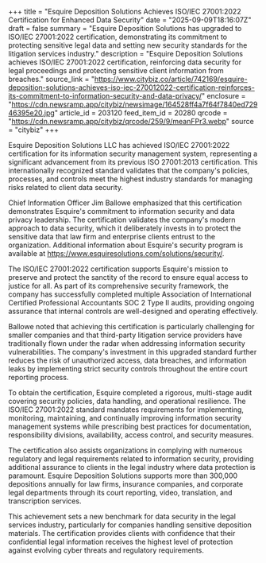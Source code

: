 +++
title = "Esquire Deposition Solutions Achieves ISO/IEC 27001:2022 Certification for Enhanced Data Security"
date = "2025-09-09T18:16:07Z"
draft = false
summary = "Esquire Deposition Solutions has upgraded to ISO/IEC 27001:2022 certification, demonstrating its commitment to protecting sensitive legal data and setting new security standards for the litigation services industry."
description = "Esquire Deposition Solutions achieves ISO/IEC 27001:2022 certification, reinforcing data security for legal proceedings and protecting sensitive client information from breaches."
source_link = "https://www.citybiz.co/article/742169/esquire-deposition-solutions-achieves-iso-iec-270012022-certification-reinforces-its-commitment-to-information-security-and-data-privacy/"
enclosure = "https://cdn.newsramp.app/citybiz/newsimage/164528ff4a7f64f7840ed72946395e20.jpg"
article_id = 203120
feed_item_id = 20280
qrcode = "https://cdn.newsramp.app/citybiz/qrcode/259/9/meanFPr3.webp"
source = "citybiz"
+++

<p>Esquire Deposition Solutions LLC has achieved ISO/IEC 27001:2022 certification for its information security management system, representing a significant advancement from its previous ISO 27001:2013 certification. This internationally recognized standard validates that the company's policies, processes, and controls meet the highest industry standards for managing risks related to client data security.</p><p>Chief Information Officer Jim Ballowe emphasized that this certification demonstrates Esquire's commitment to information security and data privacy leadership. The certification validates the company's modern approach to data security, which it deliberately invests in to protect the sensitive data that law firm and enterprise clients entrust to the organization. Additional information about Esquire's security program is available at <a href="https://www.esquiresolutions.com/solutions/security/" rel="nofollow" target="_blank">https://www.esquiresolutions.com/solutions/security/</a>.</p><p>The ISO/IEC 27001:2022 certification supports Esquire's mission to preserve and protect the sanctity of the record to ensure equal access to justice for all. As part of its comprehensive security framework, the company has successfully completed multiple Association of International Certified Professional Accountants SOC 2 Type II audits, providing ongoing assurance that internal controls are well-designed and operating effectively.</p><p>Ballowe noted that achieving this certification is particularly challenging for smaller companies and that third-party litigation service providers have traditionally flown under the radar when addressing information security vulnerabilities. The company's investment in this upgraded standard further reduces the risk of unauthorized access, data breaches, and information leaks by implementing strict security controls throughout the entire court reporting process.</p><p>To obtain the certification, Esquire completed a rigorous, multi-stage audit covering security policies, data handling, and operational resilience. The ISO/IEC 27001:2022 standard mandates requirements for implementing, monitoring, maintaining, and continually improving information security management systems while prescribing best practices for documentation, responsibility divisions, availability, access control, and security measures.</p><p>The certification also assists organizations in complying with numerous regulatory and legal requirements related to information security, providing additional assurance to clients in the legal industry where data protection is paramount. Esquire Deposition Solutions supports more than 300,000 depositions annually for law firms, insurance companies, and corporate legal departments through its court reporting, video, translation, and transcription services.</p><p>This achievement sets a new benchmark for data security in the legal services industry, particularly for companies handling sensitive deposition materials. The certification provides clients with confidence that their confidential legal information receives the highest level of protection against evolving cyber threats and regulatory requirements.</p>
